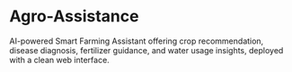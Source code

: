 # Agro-Assistance
AI-powered Smart Farming Assistant offering crop recommendation, disease diagnosis, fertilizer guidance, and water usage insights, deployed with a clean web interface.
